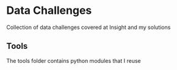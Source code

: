 # Data Challenges

Collection of data challenges covered at Insight and my solutions

## Tools

The tools folder contains python modules that I reuse

